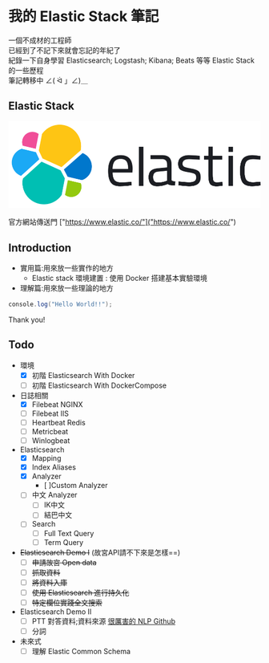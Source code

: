 # 我的 Elastic Stack 筆記

一個不成材的工程師  
已經到了不記下來就會忘記的年紀了  
紀錄一下自身學習 Elasticsearch; Logstash; Kibana; Beats 等等 Elastic Stack 的一些歷程  
筆記轉移中 ∠( ᐛ 」∠)＿

## Elastic Stack

![elasticsearch_host](./.vuepress/public/elastic-logo.svg)

官方網站傳送門 ["https://www.elastic.co/"]("https://www.elastic.co/")

## Introduction

* 實用篇:用來放一些實作的地方
  * Elastic stack 環境建置 : 使用 Docker 搭建基本實驗環境
* 理解篇:用來放一些理論的地方

```C#
console.log("Hello World!!");
```

Thank you!

## Todo

* 環境
  - [X] 初階 Elasticsearch With Docker
  - [ ] 初階 Elasticsearch With DockerCompose
* 日誌相關
  - [X] Filebeat NGINX
  - [ ] Filebeat IIS
  - [ ] Heartbeat Redis
  - [ ] Metricbeat
  - [ ] Winlogbeat
* Elasticsearch
  - [X] Mapping
  - [X] Index Aliases
  - [X] Analyzer
    - [ ]Custom Analyzer
  - [ ] 中文 Analyzer
    - [ ] IK中文
    - [ ] 結巴中文
  - [ ] Search
    - [ ] Full Text Query
    - [ ] Term Query
* ~~Elasticsearch Demo I~~ (故宮API請不下來是怎樣==)
  - [ ] ~~申請故宮 Open data~~
  - [ ] ~~抓取資料~~
  - [ ] ~~將資料入庫~~
  - [ ] ~~使用 Elasticsearch 進行持久化~~
  - [ ] ~~特定欄位實踐全文搜索~~

* Elasticsearch Demo II
  - [ ] PTT 對答資料;資料來源 [很厲害的 NLP Github](https://github.com/zake7749)
  - [ ] 分詞
* 未來式
  - [ ] 理解 Elastic Common Schema
